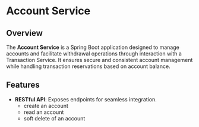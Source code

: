 # Account Service

## Overview
The **Account Service** is a Spring Boot application designed to manage accounts and facilitate withdrawal operations through interaction with a Transaction Service. It ensures secure and consistent account management while handling transaction reservations based on account balance.

## Features
- **RESTful API**: Exposes endpoints for seamless integration.
  - create an account
  - read an account
  - soft delete of an account